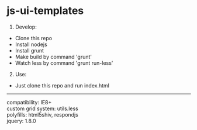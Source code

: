 js-ui-templates
==========

1. Develop:
  * Clone this repo
  * Install nodejs
  * Install grunt
  * Make build by command 'grunt'
  * Watch less by command 'grunt run-less'

2. Use:
  * Just clone this repo and run index.html

<hr />
compatibility: IE8+
<br />
custom grid system: utils.less
<br />
polyfills: html5shiv, respondjs
<br />
jquery: 1.8.0

